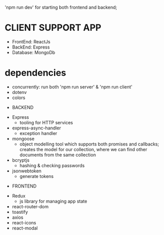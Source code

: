 'npm run dev' for starting both frontend and backend;

# CLIENT SUPPORT APP

- FrontEnd: ReactJs
- BackEnd: Express
- Database: MongoDb

# dependencies

- concurrently: run both 'npm run server' & 'npm run client'
- dotenv
- colors

* BACKEND

- Express
  - tooling for HTTP services
- express-async-handler
  - exception handler
- mongoose
  - object modelling tool which supports both promises and callbacks; creates the model for our collection, where we can find other documents from the same collection
- bcryptjs
  - hashing & checking passwords
- jsonwebtoken
  - generate tokens

* FRONTEND

- Redux
  - js library for managing app state
- react-router-dom
- toastify
- axios
- react-icons
- react-modal
